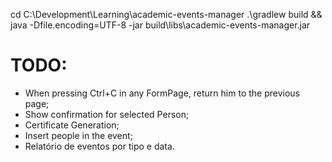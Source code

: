 cd C:\Development\Learning\academic-events-manager
.\gradlew build && java -Dfile.encoding=UTF-8 -jar build\libs\academic-events-manager.jar

# TODO:
- When pressing Ctrl+C in any FormPage, return him to the previous page;
- Show confirmation for selected Person;
- Certificate Generation;
- Insert people in the event;
- Relatório de eventos por tipo e data.